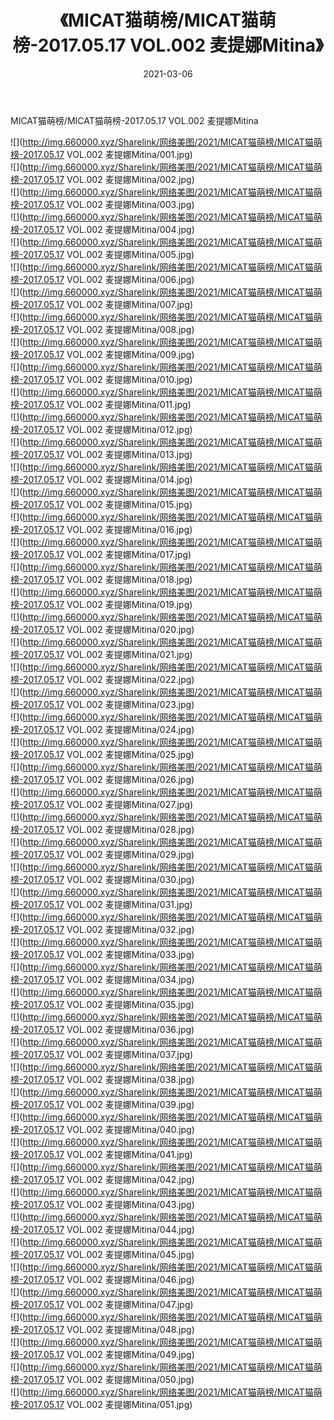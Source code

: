 ﻿---
layout: post
title:  《MICAT猫萌榜/MICAT猫萌榜-2017.05.17 VOL.002 麦提娜Mitina》
date:   2021-03-06
img: http://img.660000.xyz/Sharelink/网络美图/2021/MICAT猫萌榜/MICAT猫萌榜-2017.05.17 VOL.002 麦提娜Mitina/000.jpg
categories: [美女, 清纯, 唯美]
---

MICAT猫萌榜/MICAT猫萌榜-2017.05.17 VOL.002 麦提娜Mitina

 ![](http://img.660000.xyz/Sharelink/网络美图/2021/MICAT猫萌榜/MICAT猫萌榜-2017.05.17 VOL.002 麦提娜Mitina/001.jpg) <br>![](http://img.660000.xyz/Sharelink/网络美图/2021/MICAT猫萌榜/MICAT猫萌榜-2017.05.17 VOL.002 麦提娜Mitina/002.jpg) <br>![](http://img.660000.xyz/Sharelink/网络美图/2021/MICAT猫萌榜/MICAT猫萌榜-2017.05.17 VOL.002 麦提娜Mitina/003.jpg) <br>![](http://img.660000.xyz/Sharelink/网络美图/2021/MICAT猫萌榜/MICAT猫萌榜-2017.05.17 VOL.002 麦提娜Mitina/004.jpg) <br>![](http://img.660000.xyz/Sharelink/网络美图/2021/MICAT猫萌榜/MICAT猫萌榜-2017.05.17 VOL.002 麦提娜Mitina/005.jpg) <br>![](http://img.660000.xyz/Sharelink/网络美图/2021/MICAT猫萌榜/MICAT猫萌榜-2017.05.17 VOL.002 麦提娜Mitina/006.jpg) <br>![](http://img.660000.xyz/Sharelink/网络美图/2021/MICAT猫萌榜/MICAT猫萌榜-2017.05.17 VOL.002 麦提娜Mitina/007.jpg) <br>![](http://img.660000.xyz/Sharelink/网络美图/2021/MICAT猫萌榜/MICAT猫萌榜-2017.05.17 VOL.002 麦提娜Mitina/008.jpg) <br>![](http://img.660000.xyz/Sharelink/网络美图/2021/MICAT猫萌榜/MICAT猫萌榜-2017.05.17 VOL.002 麦提娜Mitina/009.jpg) <br>![](http://img.660000.xyz/Sharelink/网络美图/2021/MICAT猫萌榜/MICAT猫萌榜-2017.05.17 VOL.002 麦提娜Mitina/010.jpg) <br>![](http://img.660000.xyz/Sharelink/网络美图/2021/MICAT猫萌榜/MICAT猫萌榜-2017.05.17 VOL.002 麦提娜Mitina/011.jpg) <br>![](http://img.660000.xyz/Sharelink/网络美图/2021/MICAT猫萌榜/MICAT猫萌榜-2017.05.17 VOL.002 麦提娜Mitina/012.jpg) <br>![](http://img.660000.xyz/Sharelink/网络美图/2021/MICAT猫萌榜/MICAT猫萌榜-2017.05.17 VOL.002 麦提娜Mitina/013.jpg) <br>![](http://img.660000.xyz/Sharelink/网络美图/2021/MICAT猫萌榜/MICAT猫萌榜-2017.05.17 VOL.002 麦提娜Mitina/014.jpg) <br>![](http://img.660000.xyz/Sharelink/网络美图/2021/MICAT猫萌榜/MICAT猫萌榜-2017.05.17 VOL.002 麦提娜Mitina/015.jpg) <br>![](http://img.660000.xyz/Sharelink/网络美图/2021/MICAT猫萌榜/MICAT猫萌榜-2017.05.17 VOL.002 麦提娜Mitina/016.jpg) <br>![](http://img.660000.xyz/Sharelink/网络美图/2021/MICAT猫萌榜/MICAT猫萌榜-2017.05.17 VOL.002 麦提娜Mitina/017.jpg) <br>![](http://img.660000.xyz/Sharelink/网络美图/2021/MICAT猫萌榜/MICAT猫萌榜-2017.05.17 VOL.002 麦提娜Mitina/018.jpg) <br>![](http://img.660000.xyz/Sharelink/网络美图/2021/MICAT猫萌榜/MICAT猫萌榜-2017.05.17 VOL.002 麦提娜Mitina/019.jpg) <br>![](http://img.660000.xyz/Sharelink/网络美图/2021/MICAT猫萌榜/MICAT猫萌榜-2017.05.17 VOL.002 麦提娜Mitina/020.jpg) <br>![](http://img.660000.xyz/Sharelink/网络美图/2021/MICAT猫萌榜/MICAT猫萌榜-2017.05.17 VOL.002 麦提娜Mitina/021.jpg) <br>![](http://img.660000.xyz/Sharelink/网络美图/2021/MICAT猫萌榜/MICAT猫萌榜-2017.05.17 VOL.002 麦提娜Mitina/022.jpg) <br>![](http://img.660000.xyz/Sharelink/网络美图/2021/MICAT猫萌榜/MICAT猫萌榜-2017.05.17 VOL.002 麦提娜Mitina/023.jpg) <br>![](http://img.660000.xyz/Sharelink/网络美图/2021/MICAT猫萌榜/MICAT猫萌榜-2017.05.17 VOL.002 麦提娜Mitina/024.jpg) <br>![](http://img.660000.xyz/Sharelink/网络美图/2021/MICAT猫萌榜/MICAT猫萌榜-2017.05.17 VOL.002 麦提娜Mitina/025.jpg) <br>![](http://img.660000.xyz/Sharelink/网络美图/2021/MICAT猫萌榜/MICAT猫萌榜-2017.05.17 VOL.002 麦提娜Mitina/026.jpg) <br>![](http://img.660000.xyz/Sharelink/网络美图/2021/MICAT猫萌榜/MICAT猫萌榜-2017.05.17 VOL.002 麦提娜Mitina/027.jpg) <br>![](http://img.660000.xyz/Sharelink/网络美图/2021/MICAT猫萌榜/MICAT猫萌榜-2017.05.17 VOL.002 麦提娜Mitina/028.jpg) <br>![](http://img.660000.xyz/Sharelink/网络美图/2021/MICAT猫萌榜/MICAT猫萌榜-2017.05.17 VOL.002 麦提娜Mitina/029.jpg) <br>![](http://img.660000.xyz/Sharelink/网络美图/2021/MICAT猫萌榜/MICAT猫萌榜-2017.05.17 VOL.002 麦提娜Mitina/030.jpg) <br>![](http://img.660000.xyz/Sharelink/网络美图/2021/MICAT猫萌榜/MICAT猫萌榜-2017.05.17 VOL.002 麦提娜Mitina/031.jpg) <br>![](http://img.660000.xyz/Sharelink/网络美图/2021/MICAT猫萌榜/MICAT猫萌榜-2017.05.17 VOL.002 麦提娜Mitina/032.jpg) <br>![](http://img.660000.xyz/Sharelink/网络美图/2021/MICAT猫萌榜/MICAT猫萌榜-2017.05.17 VOL.002 麦提娜Mitina/033.jpg) <br>![](http://img.660000.xyz/Sharelink/网络美图/2021/MICAT猫萌榜/MICAT猫萌榜-2017.05.17 VOL.002 麦提娜Mitina/034.jpg) <br>![](http://img.660000.xyz/Sharelink/网络美图/2021/MICAT猫萌榜/MICAT猫萌榜-2017.05.17 VOL.002 麦提娜Mitina/035.jpg) <br>![](http://img.660000.xyz/Sharelink/网络美图/2021/MICAT猫萌榜/MICAT猫萌榜-2017.05.17 VOL.002 麦提娜Mitina/036.jpg) <br>![](http://img.660000.xyz/Sharelink/网络美图/2021/MICAT猫萌榜/MICAT猫萌榜-2017.05.17 VOL.002 麦提娜Mitina/037.jpg) <br>![](http://img.660000.xyz/Sharelink/网络美图/2021/MICAT猫萌榜/MICAT猫萌榜-2017.05.17 VOL.002 麦提娜Mitina/038.jpg) <br>![](http://img.660000.xyz/Sharelink/网络美图/2021/MICAT猫萌榜/MICAT猫萌榜-2017.05.17 VOL.002 麦提娜Mitina/039.jpg) <br>![](http://img.660000.xyz/Sharelink/网络美图/2021/MICAT猫萌榜/MICAT猫萌榜-2017.05.17 VOL.002 麦提娜Mitina/040.jpg) <br>![](http://img.660000.xyz/Sharelink/网络美图/2021/MICAT猫萌榜/MICAT猫萌榜-2017.05.17 VOL.002 麦提娜Mitina/041.jpg) <br>![](http://img.660000.xyz/Sharelink/网络美图/2021/MICAT猫萌榜/MICAT猫萌榜-2017.05.17 VOL.002 麦提娜Mitina/042.jpg) <br>![](http://img.660000.xyz/Sharelink/网络美图/2021/MICAT猫萌榜/MICAT猫萌榜-2017.05.17 VOL.002 麦提娜Mitina/043.jpg) <br>![](http://img.660000.xyz/Sharelink/网络美图/2021/MICAT猫萌榜/MICAT猫萌榜-2017.05.17 VOL.002 麦提娜Mitina/044.jpg) <br>![](http://img.660000.xyz/Sharelink/网络美图/2021/MICAT猫萌榜/MICAT猫萌榜-2017.05.17 VOL.002 麦提娜Mitina/045.jpg) <br>![](http://img.660000.xyz/Sharelink/网络美图/2021/MICAT猫萌榜/MICAT猫萌榜-2017.05.17 VOL.002 麦提娜Mitina/046.jpg) <br>![](http://img.660000.xyz/Sharelink/网络美图/2021/MICAT猫萌榜/MICAT猫萌榜-2017.05.17 VOL.002 麦提娜Mitina/047.jpg) <br>![](http://img.660000.xyz/Sharelink/网络美图/2021/MICAT猫萌榜/MICAT猫萌榜-2017.05.17 VOL.002 麦提娜Mitina/048.jpg) <br>![](http://img.660000.xyz/Sharelink/网络美图/2021/MICAT猫萌榜/MICAT猫萌榜-2017.05.17 VOL.002 麦提娜Mitina/049.jpg) <br>![](http://img.660000.xyz/Sharelink/网络美图/2021/MICAT猫萌榜/MICAT猫萌榜-2017.05.17 VOL.002 麦提娜Mitina/050.jpg) <br>![](http://img.660000.xyz/Sharelink/网络美图/2021/MICAT猫萌榜/MICAT猫萌榜-2017.05.17 VOL.002 麦提娜Mitina/051.jpg) <br>